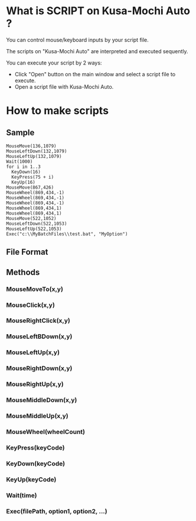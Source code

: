 # What is SCRIPT on Kusa-Mochi Auto ?

You can control mouse/keyboard inputs by your script file.

The scripts on "Kusa-Mochi Auto" are interpreted and executed sequently.

You can execute your script by 2 ways:

- Click "Open" button on the main window and select a script file to execute.
- Open a script file with Kusa-Mochi Auto.

# How to make scripts

## Sample

```
MouseMove(136,1079)
MouseLeftDown(132,1079)
MouseLeftUp(132,1079)
Wait(1000)
for i in 1..3
  KeyDown(16)
  KeyPress(75 + i)
  KeyUp(16)
MouseMove(867,426)
MouseWheel(869,434,-1)
MouseWheel(869,434,-1)
MouseWheel(869,434,-1)
MouseWheel(869,434,1)
MouseWheel(869,434,1)
MouseMove(522,1052)
MouseLeftDown(522,1053)
MouseLeftUp(522,1053)
Exec("c:\\MyBatchFiles\\test.bat", "MyOption")
```

## File Format

## Methods

### MouseMoveTo(x,y)

### MouseClick(x,y)

### MouseRightClick(x,y)

### MouseLeftBDown(x,y)

### MouseLeftUp(x,y)

### MouseRightDown(x,y)

### MouseRightUp(x,y)

### MouseMiddleDown(x,y)

### MouseMiddleUp(x,y)

### MouseWheel(wheelCount)

### KeyPress(keyCode)

### KeyDown(keyCode)

### KeyUp(keyCode)

### Wait(time)

### Exec(filePath, option1, option2, ...)

